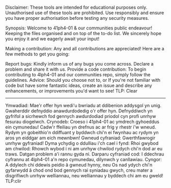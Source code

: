 
Disclaimer:
These tools are intended for educational purposes only. Unauthorised use of these tools are prohibited. Use responsibly and ensure you have proper authorisation before testing any security measures.


Synopsis: Welcome to 41ph4-01 & our communities public endeavour! Keeping the files organised and on top of the to-do list. We sincerely hope you enjoy it and we eagerly await your input!

Making a contribution: Any and all contributions are appreciated! Here are a few methods to get you going:

Report bugs: Kindly inform us of any bugs you come across. Declare a problem and share it with us. Provide a code contribution: To begin contributing to 4lph4-01 and our communities repo, simply follow the guidelines. Advice: Should you choose not to, or If you're not familiar with code but have some fantastic ideas, create an issue and describe any enhancements, or improvements you'd want to see! TLP: Clear


--------------

Ymwadiad: Mae'r offer hyn wedi'u bwriadu at ddibenion addysgol yn unig. Gwaherddir defnyddio anawdurdodedig o'r offer hyn. Defnyddiwch yn gyfrifol a sicrhewch fod gennych awdurdodiad priodol cyn profi unrhyw fesurau diogelwch. Crynodeb: Croeso i 41ph4-01 ac ymdrech gyhoeddus ein cymunedau! Cadw'r ffeiliau yn drefnus ac ar frig y rhestr i'w wneud. Rydym yn gobeithio'n ddiffuant y byddwch chi'n ei fwynhau ac rydym yn aros yn eiddgar am eich mewnbwn! Gwneud cyfraniad: Gwerthfawrogir unrhyw gyfraniad! Dyma ychydig o ddulliau i'ch cael i fynd: Rhoi gwybod am chwilod: Rhowch wybod i ni am unrhyw chwilod rydych chi'n dod ar eu traws. Datgan problem a'i rannu gyda ni. Darparu cyfraniad cod: I ddechrau cyfrannu at 4lph4-01 a'n repo cymunedau, dilynwch y canllawiau. Cyngor: A ddylech chi ddewis peidio â gwneud hynny, neu Os nad ydych chi'n gyfarwydd â chod ond bod gennych rai syniadau gwych, creu mater a disgrifiwch unrhyw welliannau, neu welliannau y byddech chi am eu gweld! TLP:clir
